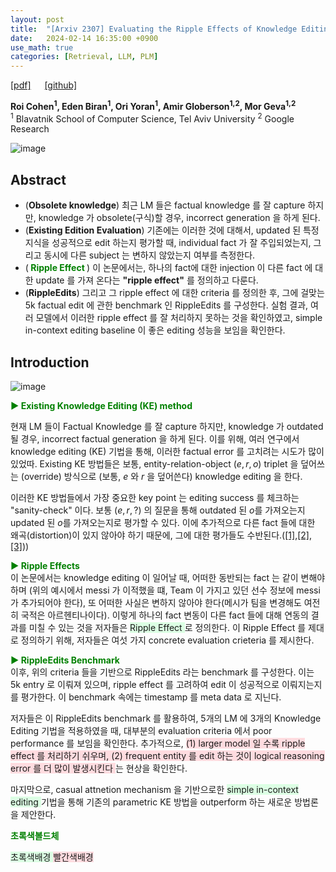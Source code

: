 ```yaml
---
layout: post
title:  "[Arxiv 2307] Evaluating the Ripple Effects of Knowledge Editing in Language Models"
date:   2024-02-14 16:35:00 +0900
use_math: true
categories: [Retrieval, LLM, PLM]
---
```


[[pdf]](https://arxiv.org/pdf/2307.12976.pdf) &emsp;
[[github]](https://github.com/edenbiran/RippleEdits)

**Roi Cohen<sup>1</sup>, Eden Biran<sup>1</sup>, Ori Yoran<sup>1</sup>, Amir Globerson<sup>1,2</sup>, Mor Geva<sup>1,2</sup>**
<br><sup>1</sup> Blavatnik School of Computer Science, Tel Aviv University <sup>2</sup> Google Research &emsp;

![image](https://github.com/yong1-kim/yong1-kim.github.io/assets/42200027/3f1c6340-0c2b-4efb-9ffe-527936012f37)


## Abstract
- (**Obsolete knowledge**) 최근 LM 들은 factual knowledge 를 잘 capture 하지만, knowledge 가 obsolete(구식)할 경우, incorrect generation 을 하게 된다.
- (**Existing Edition Evaluation**) 기존에는 이러한 것에 대해서, updated 된 특정 지식을 성공적으로 edit 하는지 평가할 때, individual fact 가 잘 주입되었는지, 그리고 동시에 다른 subject 는 변하지 않았는지 여부를 측정한다.
- (<span style='color:green;font-weight:bold'> Ripple Effect </span>) 이 논문에서는, 하나의 fact에 대한 injection 이 다른 fact 에 대한 update 를 가져 온다는 **"ripple effect"** 를 정의하고 다룬다.
- (**RippleEdits**) 그리고 그 ripple effect 에 대한 criteria 를 정의한 후, 그에 걸맞는 5k factual edit 에 관한 benchmark 인 RippleEdits 를 구성한다. 실험 결과, 여러 모델에서 이러한 ripple effect 를 잘 처리하지 못하는 것을 확인하였고, simple in-context editing baseline 이 좋은 editing 성능을 보임을 확인한다.

## Introduction

![image](https://github.com/yong1-kim/yong1-kim.github.io/assets/42200027/e82a3a9d-e50f-46cd-be0f-b08794582a9b)

<span style='color:green;font-weight:bold'> ▶ Existing Knowledge Editing (KE) method </span>
<br>

현재 LM 들이 Factual Knowledge 를 잘 capture 하지만, knowledge 가 outdated 될 경우, incorrect factual generation 을 하게 된다.
이를 위해, 여러 연구에서 knowledge editing (KE) 기법을 통해, 이러한 factual error 를 고치려는 시도가 많이 있었따.
Existing KE 방법들은 보통, entity-relation-object $(e,r,o)$ triplet 을 덮어쓰는 (override) 방식으로 (보통, $e$ 와 $r$ 을 덮어쓴다) knowledge editing 을 한다.

이러한 KE 방법들에서 가장 중요한 key point 는 editing success 를 체크하는 "sanity-check" 이다.
보통 $(e,r,?)$ 의 질문을 통해 outdated 된 $o$를 가져오는지 updated 된 $o$를 가져오는지로 평가할 수 있다.
이에 추가적으로 다른 fact 들에 대한 왜곡(distortion)이 있지 않아야 하기 때문에, 그에 대한 평가들도 수반된다.([[1]](https://openreview.net/forum?id=0DcZxeWfOPt),[[2]](https://openreview.net/pdf?id=-h6WAS6eE4),[[3]](https://openreview.net/forum?id=MkbcAHIYgyS)))

<span style='color:green;font-weight:bold'> ▶ Ripple Effects </span>
<br>
이 논문에서는 knowledge editing 이 일어날 때, 어떠한 동반되는 fact 는 같이 변해야하며 (위의 예시에서 messi 가 이적했을 떄, Team 이 가지고 있던 선수 정보에 messi 가 추가되어야 한다), 또 어떠한 사실은 변하지 않아야 한다(메시가 팀을 변경해도 여전히 국적은 아르헨티나이다). 이렇게 하나의 fact 변동이 다른 fact 들에 대해 연동의 결과를 미칠 수 있는 것을 저자들은 <span style='background-color: #dcffe4'> Ripple Effect  </span> 로 정의한다. 이 Ripple Effect 를 제대로 정의하기 위해, 저자들은 여섯 가지 concrete evaluation crieteria 를 제시한다.

<span style='color:green;font-weight:bold'> ▶ RippleEdits Benchmark </span>
<br>
이후, 위의 criteria 들을 기반으로 RippleEdits 라는 benchmark 를 구성한다. 
이는 5k entry 로 이뤄져 있으며, ripple effect 를 고려하여 edit 이 성공적으로 이뤄지는지를 평가한다.
이 benchmark 속에는 timestamp 를 meta data 로 지닌다.

저자들은 이 RippleEdits benchmark 를 활용하여, 5개의 LM 에 3개의 Knowledge Editing 기법을 적용하였을 때, 대부분의 evaluation criteria 에서 poor performance 를 보임을 확인한다.
추가적으로, <span style='background-color: #ffdce0'> (1) larger model 일 수록 ripple effect 를 처리하기 쉬우며, (2) frequent entity 를 edit 하는 것이 logical reasoning error 를 더 많이 발생시킨다 </span> 는 현상을 확인한다.

마지막으로, casual attnetion mechanism 을 기반으로한 <span style='background-color: #dcffe4'> simple in-context editing  </span> 기법을 통해 기존의 parametric KE 방법을 outperform 하는 새로운 방법론을 제안한다.





<span style='color:green;font-weight:bold'> 초록색볼드체 </span>

<span style='background-color: #dcffe4'> 초록색배경 </span>
<span style='background-color: #ffdce0'> 빨간색배경 </span>
